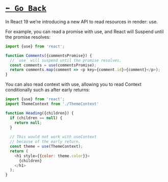 # [```⬅️ Go Back```](./features.md)

In React 19 we’re introducing a new API to read resources in render: use.

For example, you can read a promise with use, and React will Suspend until the promise resolves:

```js
import {use} from 'react';

function Comments({commentsPromise}) {
  // `use` will suspend until the promise resolves.
  const comments = use(commentsPromise);
  return comments.map(comment => <p key={comment.id}>{comment}</p>);
}
```

You can also read context with use, allowing you to read Context conditionally such as after early returns:

```js
import {use} from 'react';
import ThemeContext from './ThemeContext'

function Heading({children}) {
  if (children == null) {
    return null;
  }
  
  // This would not work with useContext
  // because of the early return.
  const theme = use(ThemeContext);
  return (
    <h1 style={{color: theme.color}}>
      {children}
    </h1>
  );
}
```